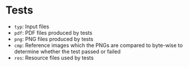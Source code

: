 # Tests

- `typ`: Input files
- `pdf`: PDF files produced by tests
- `png`: PNG files produced by tests
- `cmp`: Reference images which the PNGs are compared to byte-wise to determine
         whether the test passed or failed
- `res`: Resource files used by tests
